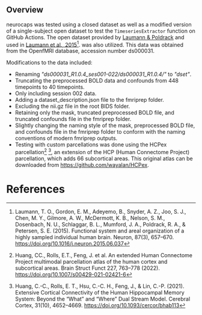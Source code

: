 ## Overview
neurocaps was tested using a closed dataset as well as a modified version of a single-subject open dataset to test the
``TimeseriesExtractor`` function on GitHub Actions. The open dataset provided by
[Laumann & Poldrack](https://openfmri.org/dataset/ds000031/) and used in [Laumann et al., 2015](
https://doi.org/10.1016/j.neuron.2015.06.037)[^1]. was also utilized. This data was obtained from the OpenfMRI database,
accession number ds000031.

Modifications to the data included:

- Renaming *"ds000031_R1.0.4_ses001-022/ds000031_R1.0.4/"* to *"dset"*.
- Truncating the preprocessed BOLD data and confounds from 448 timepoints to 40 timepoints.
- Only including session 002 data.
- Adding a dataset_description.json file to the fmriprep folder.
- Excluding the nii.gz file in the root BIDS folder.
- Retaining only the mask, truncated preprocessed BOLD file, and truncated confounds file in the fmriprep folder.
- Slightly changing the naming style of the mask, preprocessed BOLD file, and confounds file in the fmriprep folder to
conform with the naming conventions of modern fmriprep outputs.
- Testing with custom parcellations was done using the HCPex parcellation[^2] [^3], an extension of the HCP
(Human Connectome Project) parcellation, which adds 66 subcortical areas. This original atlas can be downloaded from
https://github.com/wayalan/HCPex.

# References
[^1]: Laumann, T. O., Gordon, E. M., Adeyemo, B., Snyder, A. Z., Joo, S. J., Chen, M. Y., Gilmore, A. W., McDermott, K. B., Nelson, S. M., Dosenbach, N. U., Schlaggar, B. L., Mumford, J. A., Poldrack, R. A., & Petersen, S. E. (2015). Functional system and areal organization of a highly sampled individual human brain. Neuron, 87(3), 657–670. https://doi.org/10.1016/j.neuron.2015.06.037

[^2]: Huang, CC., Rolls, E.T., Feng, J. et al. An extended Human Connectome Project multimodal parcellation atlas of the human cortex and subcortical areas. Brain Struct Funct 227, 763–778 (2022). https://doi.org/10.1007/s00429-021-02421-6

[^3]: Huang, C.-C., Rolls, E. T., Hsu, C.-C. H., Feng, J., & Lin, C.-P. (2021). Extensive Cortical Connectivity of the Human Hippocampal Memory System: Beyond the “What” and “Where” Dual Stream Model. Cerebral Cortex, 31(10), 4652–4669. https://doi.org/10.1093/cercor/bhab113
